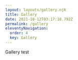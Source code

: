 ```yaml
---
layout: layouts/gallery.njk
title: Gallery
date: 2021-10-12T03:17:18.792Z
permalink: /gallery
eleventyNavigation:
  order: 4
  key: Gallery
---
```

Gallery test
